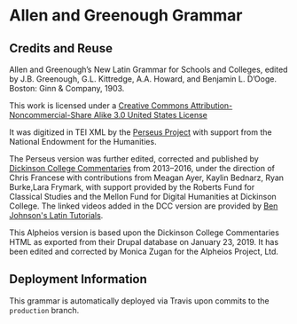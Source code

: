 # Allen and Greenough Grammar

## Credits and Reuse

Allen and Greenough’s New Latin Grammar for Schools and Colleges, edited by J.B. Greenough, G.L. Kittredge, A.A. Howard, and Benjamin L. D’Ooge. Boston: Ginn &amp; Company, 1903.

This work is licensed under a [Creative Commons Attribution-Noncommercial-Share Alike 3.0 United States License](https://creativecommons.org/licenses/by-nc-sa/3.0/us/)

It was digitized in TEI XML by the [Perseus Project](http://www.perseus.tufts.edu/hopper/text?doc=Perseus%3Atext%3A1999.04.0001) with support from the National Endowment for the Humanities.

The Perseus version was further edited, corrected and published by [Dickinson College Commentaries](http://dcc.dickinson.edu/allen-greenough) from 2013&shy;–2016, under the direction of Chris Francese with contributions from Meagan Ayer, Kaylin Bednarz, Ryan Burke,Lara Frymark, with support provided by the Roberts Fund for Classical Studies and the Mellon Fund for Digital Humanities at Dickinson College. The linked videos added in the DCC version are provided by [Ben Johnson's Latin Tutorials](https://www.latintutorial.com/about).

This Alpheios version is based upon the Dickinson College Commentaries HTML as exported from their Drupal database on January 23, 2019. It has been edited and corrected by Monica Zugan for the Alpheios Project, Ltd.

## Deployment Information

This grammar is automatically deployed via Travis upon commits to the `production` branch.
